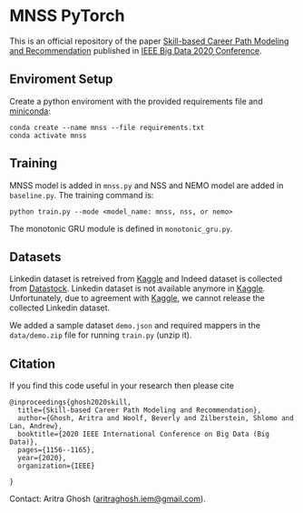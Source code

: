 # MNSS PyTorch

This is an official repository of the paper [Skill-based Career Path Modeling and Recommendation](https://people.umass.edu/~andrewlan/papers/20bigdata-mnss.pdf) published in [IEEE Big Data 2020 Conference](https://bigdataieee.org/BigData2020/). 

## Enviroment Setup
Create a python enviroment with the provided requirements file and [miniconda](https://docs.conda.io/en/latest/miniconda.html):

```(bash)
conda create --name mnss --file requirements.txt
conda activate mnss
```

## Training
MNSS model is added in `mnss.py` and NSS and NEMO model are added in `baseline.py`. The training command is:
```(bash)
python train.py --mode <model_name: mnss, nss, or nemo>
```
The monotonic GRU module is defined in `monotonic_gru.py`.

## Datasets
Linkedin dataset is retreived from [Kaggle](https://www.kaggle.com/linkedindata/linkedin-crawled-profiles-dataset) and Indeed dataset is collected from [Datastock](https://datastock.shop/download-indeed-job-resume-dataset/). 
Linkedin dataset is not available anymore in [Kaggle](https://www.kaggle.com/linkedindata/linkedin-crawled-profiles-dataset). Unfortunately, due to agreement with [Kaggle](https://www.kaggle.com/), we cannot release the collected Linkedin dataset. 

We added a sample dataset `demo.json` and required mappers in the `data/demo.zip` file for running `train.py` (unzip it). 

## Citation
If you find this code useful in your research then please cite  
```(bash)
@inproceedings{ghosh2020skill,
  title={Skill-based Career Path Modeling and Recommendation},
  author={Ghosh, Aritra and Woolf, Beverly and Zilberstein, Shlomo and Lan, Andrew},
  booktitle={2020 IEEE International Conference on Big Data (Big Data)},
  pages={1156--1165},
  year={2020},
  organization={IEEE}

}
``` 

Contact:  Aritra Ghosh (aritraghosh.iem@gmail.com).